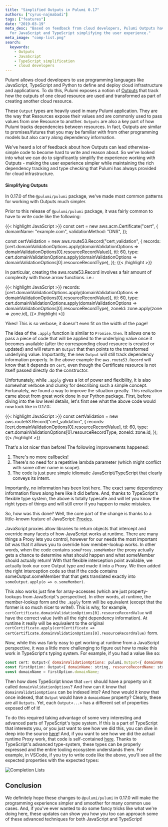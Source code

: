 ```yaml
---
title: "Simplified Outputs in Pulumi 0.17"
authors: ["cyrus-najmabadi"]
tags: ["features"]
date: "2019-03-19"
meta_desc: "Based on feedback from cloud developers, Pulumi Outputs have been simplified
  for JavaScript and TypeScript simplifying the user experience."
meta_image: "comp-list.png"
search:
  keywords:
    - Outputs
    - JavaScript
    - TypeScript simplification
    - cloud developers
---
```


Pulumi allows cloud developers to use programming languages like
JavaScript, TypeScript and Python to define and deploy cloud
infrastructure and applications. To do this, Pulumi exposes a notion of
[Outputs](/docs/concepts/inputs-outputs/)
that track how the outputs of one cloud resource are used and
transformed as part of creating another cloud resource.

These `Output` types are heavily used in many Pulumi application. They
are the way that Resources expose their values and are commonly used to
pass values from one Resource to another. `Outputs` are also a key part
of how Pulumi tracks dependencies between resources. In fact, Outputs
are similar to promises/futures that you may be familiar with from other
programming models but also carry along dependency information.

We've heard a lot of feedback about how Outputs can lead
otherwise-simple code to become hard to write and reason about. So we've
looked into what we can do to significantly simplify the experience
working with Outputs - making the user experience simpler while
maintaining the rich dependency tracking and type checking that Pulumi
has always provided for cloud infrastructure.

#### Simplifying Outputs

In 0.17.0 of the `@pulumi/pulumi` package, we've made most common
patterns for working with Outputs much simpler.

Prior to this release of `@pulumi/pulumi` package, it was fairly common
to have to write code like the following:

{{< highlight JavaScript >}}
const cert = new aws.acm.Certificate("cert", {
    domainName: "example.com",
    validationMethod: "DNS",
});

const certValidation = new aws.route53.Record("cert_validation", {
    records: [cert.domainValidationOptions.apply(domainValidationOptions => domainValidationOptions[0].resourceRecordValue)],
    ttl: 60,
    type: cert.domainValidationOptions.apply(domainValidationOptions => domainValidationOptions[0].resourceRecordType),
});
{{< /highlight >}}

In particular, creating the aws.route53.Record involves a fair amount of
complexity with those arrow functions. i.e.:

{{< highlight JavaScript >}}
    records: [cert.domainValidationOptions.apply(domainValidationOptions => domainValidationOptions[0].resourceRecordValue)],
    ttl: 60,
    type: cert.domainValidationOptions.apply(domainValidationOptions => domainValidationOptions[0].resourceRecordType),
    zoneId: zone.apply(zone => zone.id),
{{< /highlight >}}

Yikes! This is so verbose, it doesn't even fit on the width of the page!

The idea of the `.apply` function is similar to `Promise.then`. It
allows one to pass a piece of code that will be applied to the
underlying value once it becomes available (after the corresponding
cloud resource is created or updated) and will return an `Output` that
then points to the transformed underlying value. Importantly, the new
`Output` will still track dependency information properly. In the above
example the `aws.route53.Record` will know that it depends on `cert`,
even though the Certificate resource is not itself passed directly do
the constructor.

Unfortunately, while `.apply` gives a lot of power and flexibility, it
is also somewhat verbose and clunky for describing such a simple
concept. Fortunately, we found a way to improve the situation greatly.
This realization came about from great work done in our Python package.
First, before diving into the low level details, let's first see what
the above code would now look like in 0.17.0:

{{< highlight JavaScript >}}
const certValidation = new aws.route53.Record("cert_validation", {
    records: [cert.domainValidationOptions[0].resourceRecordValue],
    ttl: 60,
    type: cert.domainValidationOptions[0].resourceRecordType,
    zoneId: zone.id,
});
{{< /highlight >}}

That's a lot nicer than before! The following improvements happened:

1. There's no more callbacks!
2. There's no need for a repetitive lambda parameter (which might
   conflict with some other name in scope).
3. The code is just pure simple idiomatic JavaScript/TypeScript that
   clearly conveys its intent.

Importantly, no information has been lost here. The exact same
dependency information flows along here like it did before. And, thanks
to TypeScript's flexible type system, the above is totally typesafe and
will let you know the right types of things and will still error if you
happen to make mistakes.

So, how was this done? Well, the core part of the change is thanks to a
little-known feature of JavaScript:
[Proxies](https://developer.mozilla.org/en-US/docs/Web/JavaScript/Reference/Global_Objects/Proxy).

JavaScript proxies allow libraries to return objects that intercept and
override many facets of how JavaScript works at runtime. There are many
things a Proxy lets you control, however for our needs the most
important bit was that it allows you to override how member-lookup
works. In other words, when the code contains `someProxy.someMember` the
proxy actually gets a chance to determine what should happen and what
someMember should actually return! With that flexible interception point
available, we actually took our core Output type and made it into a
Proxy. We then added the right interception code so that if the code
contains someOutput.someMember that that gets translated exactly into
`someOutput.apply(o => o.someMember)`.

This also works just fine for array-accesses (which are just
property-lookups from JavaScript's perspective). In other words, at
runtime, the member-lookup form and the `.apply` form will be equivalent
(except that the former is so much nicer to write!). This is why, for
example,
`certCertificate.domainValidationOptions[0].resourceRecordValue` will
have the correct value (with all the right dependency information). At
runtime it really will be equivalent to the original
`certCertificate.apply(certCertificate => certCertificate.domainValidationOptions[0].resourceRecordValue)`
form.

Now, while this was fairly easy to get working at runtime from a
JavaScript perspective, it was a little more challenging to figure out
how to make this work in TypeScript's typing system. For example, if you
had a value like so:

```javascript
const cert: Output<{ domainValidationOptions: pulumi.Output<{ domainName: string, resourceRecordName: string, resourceRecordType: string, resourceRecordValue: string }[]> }>;
const firstOption: Output<{ domainName: string, resourceRecordName: string, resourceRecordType: string, resourceRecordValue: string }> = cert[0];
const domainName = firstOption.domainName;
```

Then how does TypeScript know that `cert` should have a property on it
called `domainValidationOptions`? And how can it know that
`domainValidationOptions` can be indexed into? And how would it know
that once indexed, that `Output` would have a `domainName` property?
Clearly, these are all `Outputs`. Yet, each `Output<...>` has a
different set of properties exposed off of it!

To do this required taking advantage of some very interesting and
advanced parts of TypeScript's type system. If this is a part of
TypeScript that interests you, or you just want to see how we did this,
you can dive in deep into the source
[here](https://github.com/pulumi/pulumi/blob/7d7e104ee3184d1244ea3517ab5cae5f52170dba/sdk/nodejs/output.ts#L624-L631)!
And, if you want to see how we did the actual runtime Proxy work, that
code is self-contained
[here](https://github.com/pulumi/pulumi/blob/7d7e104ee3184d1244ea3517ab5cae5f52170dba/sdk/nodejs/output.ts#L220-L282).
Thanks to TypeScript's advanced type-system, these types can be properly
expressed and the entire tooling ecosystem understands them. For
example, in VSCode, if you try to write code like the above, you'll see
all the expected properties with the expected types:

![Completion Lists](./comp-list.png)

## Conclusion

We definitely hope these changes to `@pulumi/pulumi` in 0.17.0 will make
the programming experience simpler and smoother for many common use
cases. And, if you've ever wanted to do some fancy tricks like what
we're doing here, these updates can show you how you too can approach
some of these advanced techniques for both JavaScript and TypeScript!
